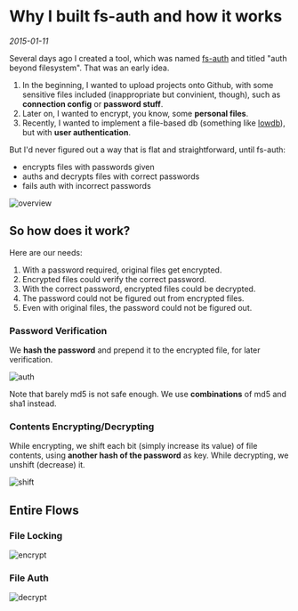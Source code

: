 # Why I built fs-auth and how it works

*2015-01-11*

Several days ago I created a tool, which was named [fs-auth](https://github.com/fritx/fs-auth) and titled "auth beyond filesystem". That was an early idea.

1. In the beginning, I wanted to upload projects onto Github, with some sensitive files included (inappropriate but convinient, though), such as **connection config** or **password stuff**.
1. Later on, I wanted to encrypt, you know, some **personal files**.
1. Recently, I wanted to implement a file-based db (something like [lowdb](https://github.com/typicode/lowdb)), but with **user authentication**.

But I'd never figured out a way that is flat and straightforward, until fs-auth:

- encrypts files with passwords given
- auths and decrypts files with correct passwords
- fails auth with incorrect passwords

![overview](fs-auth/overview.png)

## So how does it work?

Here are our needs:

1. With a password required, original files get encrypted.
2. Encrypted files could verify the correct password.
3. With the correct password, encrypted files could be decrypted.
4. The password could not be figured out from encrypted files.
5. Even with original files, the password could not be figured out.

### Password Verification

We **hash the password** and prepend it to the encrypted file, for later verification.

![auth](fs-auth/auth.png)

Note that barely md5 is not safe enough. We use **combinations** of md5 and sha1 instead.

### Contents Encrypting/Decrypting

While encrypting, we shift each bit (simply increase its value) of file contents, using **another hash of the password** as key. While decrypting, we unshift (decrease) it.

![shift](fs-auth/shift.png)

## Entire Flows

### File Locking

![encrypt](fs-auth/encrypt.png)

### File Auth

![decrypt](fs-auth/decrypt.png)